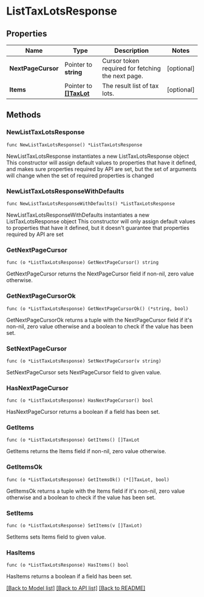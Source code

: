 # ListTaxLotsResponse

## Properties

Name | Type | Description | Notes
------------ | ------------- | ------------- | -------------
**NextPageCursor** | Pointer to **string** | Cursor token required for fetching the next page. | [optional] 
**Items** | Pointer to [**[]TaxLot**](TaxLot.md) | The result list of tax lots. | [optional] 

## Methods

### NewListTaxLotsResponse

`func NewListTaxLotsResponse() *ListTaxLotsResponse`

NewListTaxLotsResponse instantiates a new ListTaxLotsResponse object
This constructor will assign default values to properties that have it defined,
and makes sure properties required by API are set, but the set of arguments
will change when the set of required properties is changed

### NewListTaxLotsResponseWithDefaults

`func NewListTaxLotsResponseWithDefaults() *ListTaxLotsResponse`

NewListTaxLotsResponseWithDefaults instantiates a new ListTaxLotsResponse object
This constructor will only assign default values to properties that have it defined,
but it doesn't guarantee that properties required by API are set

### GetNextPageCursor

`func (o *ListTaxLotsResponse) GetNextPageCursor() string`

GetNextPageCursor returns the NextPageCursor field if non-nil, zero value otherwise.

### GetNextPageCursorOk

`func (o *ListTaxLotsResponse) GetNextPageCursorOk() (*string, bool)`

GetNextPageCursorOk returns a tuple with the NextPageCursor field if it's non-nil, zero value otherwise
and a boolean to check if the value has been set.

### SetNextPageCursor

`func (o *ListTaxLotsResponse) SetNextPageCursor(v string)`

SetNextPageCursor sets NextPageCursor field to given value.

### HasNextPageCursor

`func (o *ListTaxLotsResponse) HasNextPageCursor() bool`

HasNextPageCursor returns a boolean if a field has been set.

### GetItems

`func (o *ListTaxLotsResponse) GetItems() []TaxLot`

GetItems returns the Items field if non-nil, zero value otherwise.

### GetItemsOk

`func (o *ListTaxLotsResponse) GetItemsOk() (*[]TaxLot, bool)`

GetItemsOk returns a tuple with the Items field if it's non-nil, zero value otherwise
and a boolean to check if the value has been set.

### SetItems

`func (o *ListTaxLotsResponse) SetItems(v []TaxLot)`

SetItems sets Items field to given value.

### HasItems

`func (o *ListTaxLotsResponse) HasItems() bool`

HasItems returns a boolean if a field has been set.


[[Back to Model list]](../README.md#documentation-for-models) [[Back to API list]](../README.md#documentation-for-api-endpoints) [[Back to README]](../README.md)


